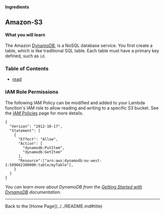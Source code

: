 #### Ingredients
## Amazon-S3 <a id="title"></a>

#### What you will learn

The Amazon [DynamoDB](https://aws.amazon.com/dynamodb), is a NoSQL database service.
You first create a table, which is like traditional SQL table.  Each table must have a primary key defined, such as ```id```.


### Table of Contents
 * [read](read#title)


### IAM Role Permissions

The following IAM Policy can be modified and added to your Lambda function's IAM role to allow reading and writing to a specific S3 bucket.
See the [IAM Policies](../IAM_POLICIES.md) page for more details.

```
{
  "Version": "2012-10-17",
  "Statement": [
    {
      "Effect": "Allow",
      "Action": [
        "dynamodb:PutItem",
        "dynamodb:GetItem"
      ],
      "Resource":["arn:aws:dynamodb:eu-west-1:589662300000:table/myTable"],
    }
  ]
}
```

 *You can learn more about DynamoDB from the [Getting Started with DynamoDB](http://docs.aws.amazon.com/amazondynamodb/latest/gettingstartedguide/Welcome.html) documentation.*


<hr />
Back to the [Home Page](../../README.md#title)

